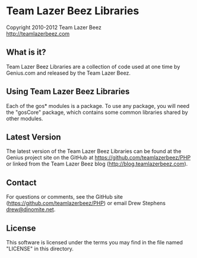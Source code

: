 # Team Lazer Beez Libraries
Copyright 2010-2012 Team Lazer Beez  
http://teamlazerbeez.com

## What is it?

Team Lazer Beez Libraries are a collection of code used at one time
by Genius.com and released by the Team Lazer Beez.

## Using Team Lazer Beez Libraries

Each of the gos* modules is a package.  To use any package, you will need
the "gosCore" package, which contains some common libraries shared by other
modules.

## Latest Version

The latest version of the Team Lazer Beez Libraries can be found at the
Genius project site on the GitHub at https://github.com/teamlazerbeez/PHP
or linked from the Team Lazer Beez blog (http://blog.teamlazerbeez.com).

## Contact

For questions or comments, see the GitHub site
(https://github.com/teamlazerbeez/PHP)
or email Drew Stephens <drew@dinomite.net>.

## License

This software is licensed under the terms you may find in the file named
"LICENSE" in this directory.
